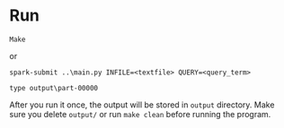 
# Run 
```
Make
```
or
```
spark-submit ..\main.py INFILE=<textfile> QUERY=<query_term>
```
```
type output\part-00000
```

After you run it once, the output will be stored in ``output`` directory. Make sure you delete ``output/`` or  run ``make clean`` before running the program.